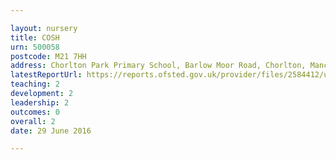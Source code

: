 ```yaml
---

layout: nursery
title: COSH
urn: 500058
postcode: M21 7HH
address: Chorlton Park Primary School, Barlow Moor Road, Chorlton, Manchester, M21 7HH
latestReportUrl: https://reports.ofsted.gov.uk/provider/files/2584412/urn/500058.pdf
teaching: 2
development: 2
leadership: 2
outcomes: 0
overall: 2
date: 29 June 2016

---
```

